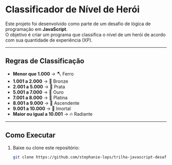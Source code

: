 # Classificador de Nível de Herói

Este projeto foi desenvolvido como parte de um desafio de lógica de programação em **JavaScript**.  
O objetivo é criar um programa que classifica o nível de um herói de acordo com sua quantidade de experiência (XP).

---

## Regras de Classificação

- **Menor que 1.000** → 🪓 Ferro  
- **1.001 a 2.000** → 🥉 Bronze  
- **2.001 a 5.000** → 🥈 Prata  
- **5.001 a 7.000** → 🏅 Ouro  
- **7.001 a 8.000** → 💎 Platina  
- **8.001 a 9.000** → 🌌 Ascendente  
- **9.001 a 10.000** → 🔱 Imortal  
- **Maior ou igual a 10.001** → 🔥 Radiante  

---

## Como Executar

1. Baixe ou clone este repositório:
   ```bash
   git clone https://github.com/stephanie-lops/trilha-javascript-desafio-01-classificador
